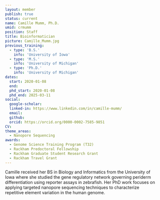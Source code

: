 ```yaml
---
layout: member
publish: true
status: current
name: Camille Mumm, Ph.D.
umid: crmumm
position: Staff
title: Bioinformatician
picture: Camille_Mumm.jpg
previous_training:
  - type: 'B.S.'
    info: 'University of Iowa'
  - type: 'M.S.'
    info: 'University of Michigan'
  - type: 'Ph.D.'
    info: 'University of Michigan'
dates:
  start: 2020-01-08
  end:
  phd_start: 2020-01-08
  phd_end: 2025-03-11
social: 
  google-scholar: 
  linked-in: https://www.linkedin.com/in/camille-mumm/
  email:
  github:
  orcid: https://orcid.org/0000-0002-7585-9851
CV: 
theme_areas:
  - Nanopore Sequencing
awards:
  - Genome Science Training Program (T32)
  - Rackham Predoctoral Fellowship
  - Rackham Graduate Student Research Grant
  - Rackham Travel Grant
---
```

Camille received her BS in Biology and Informatics from the University of Iowa where she studied the gene regulatory network governing periderm differentiation using reporter assays in zebrafish. Her PhD work focuses on applying targeted nanopore sequencing techniques to characterize repetitive element variation in the human genome.

